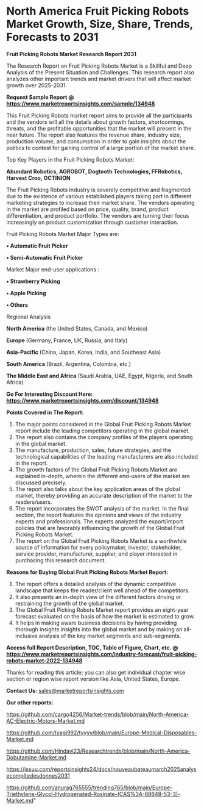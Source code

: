 # North America Fruit Picking Robots Market Growth, Size, Share, Trends, Forecasts to 2031

<strong>Fruit Picking Robots Market Research Report 2031</strong>

The Research Report on Fruit Picking Robots Market is a Skillful and Deep Analysis of the Present Situation and Challenges. This research report also analyzes other important trends and market drivers that will affect market growth over 2025-2031.

<strong>Request Sample Report @ <a href=https://www.marketreportsinsights.com/sample/134948>https://www.marketreportsinsights.com/sample/134948</a></strong>

This Fruit Picking Robots market report aims to provide all the participants and the vendors will all the details about growth factors, shortcomings, threats, and the profitable opportunities that the market will present in the near future. The report also features the revenue share, industry size, production volume, and consumption in order to gain insights about the politics to contest for gaining control of a large portion of the market share.

Top Key Players in the Fruit Picking Robots Market:

<strong>Abundant Robotics, AGROBOT, Dogtooth Technologies, FFRobotics, Harvest Croo, OCTINION</strong>

The Fruit Picking Robots Industry is severely competitive and fragmented due to the existence of various established players taking part in different marketing strategies to increase their market share. The vendors operating in the market are profiled based on price, quality, brand, product differentiation, and product portfolio. The vendors are turning their focus increasingly on product customization through customer interaction.

Fruit Picking Robots Market Major Types are:

<strong>• Automatic Fruit Picker

• Semi-Automatic Fruit Picker</strong>

Market Major end-user applications :

<strong>• Strawberry Picking

• Apple Picking

• Others</strong>

Regional Analysis

</u><strong><b>North America</b></strong> (the United States, Canada, and Mexico)

<strong><b>Europe </b></strong>(Germany, France, UK, Russia, and Italy)

<strong><b>Asia-Pacific</b></strong> (China, Japan, Korea, India, and Southeast Asia)

<strong><b>South America</b></strong> (Brazil, Argentina, Colombia, etc.)

<strong><b>The Middle East and Africa</b></strong> (Saudi Arabia, UAE, Egypt, Nigeria, and South Africa)

<strong>Go For Interesting Discount Here: <a href=https://www.marketreportsinsights.com/discount/134948>https://www.marketreportsinsights.com/discount/134948</a></strong>

<strong>Points Covered in The Report:</strong>
<ol>
  <li>The major points considered in the Global Fruit Picking Robots Market report include the leading competitors operating in the global market.</li>
  <li>The report also contains the company profiles of the players operating in the global market.</li>
  <li>The manufacture, production, sales, future strategies, and the technological capabilities of the leading manufacturers are also included in the report.</li>
  <li>The growth factors of the Global Fruit Picking Robots Market are explained in-depth, wherein the different end-users of the market are discussed precisely.</li>
  <li>The report also talks about the key application areas of the global market, thereby providing an accurate description of the market to the readers/users.</li>
  <li>The report incorporates the SWOT analysis of the market. In the final section, the report features the opinions and views of the industry experts and professionals. The experts analyzed the export/import policies that are favorably influencing the growth of the Global Fruit Picking Robots Market.</li>
  <li>The report on the Global Fruit Picking Robots Market is a worthwhile source of information for every policymaker, investor, stakeholder, service provider, manufacturer, supplier, and player interested in purchasing this research document.</li>
</ol>
<strong>Reasons for Buying Global Fruit Picking Robots Market Report:</strong>

<ol>
  <li>The report offers a detailed analysis of the dynamic competitive landscape that keeps the reader/client well ahead of the competitors.</li>
  <li>It also presents an in-depth view of the different factors driving or restraining the growth of the global market.</li>
  <li>The Global Fruit Picking Robots Market report provides an eight-year forecast evaluated on the basis of how the market is estimated to grow.</li>
  <li>It helps in making aware business decisions by having providing thorough insights insights into the global market and by making an all-inclusive analysis of the key market segments and sub-segments.</li>
</ol>
<strong>Access full Report Description, TOC, Table of Figure, Chart, etc. @ <a href=https://www.marketreportsinsights.com/industry-forecast/fruit-picking-robots-market-2022-134948>https://www.marketreportsinsights.com/industry-forecast/fruit-picking-robots-market-2022-134948</a></strong>


Thanks for reading this article; you can also get individual chapter wise section or region wise report version like Asia, United States, Europe.

<strong>Contact Us:</strong>
sales@marketreportsinsights.com

<strong>Our other reports:</strong>

<a href=https://github.com/cargo4256/Market-trends/blob/main/North-America-AC-Electric-Motors-Market.md>https://github.com/cargo4256/Market-trends/blob/main/North-America-AC-Electric-Motors-Market.md</a>

<a href=https://github.com/tyagi992/tyyyy/blob/main/Europe-Medical-Disposables-Market.md>https://github.com/tyagi992/tyyyy/blob/main/Europe-Medical-Disposables-Market.md</a>

<a href=https://github.com/Hindavi23/Researchtrends/blob/main/North-America-Dobutamine-Market.md>https://github.com/Hindavi23/Researchtrends/blob/main/North-America-Dobutamine-Market.md</a>

<a href=https://issuu.com/reportsinsights24/docs/nouveaubateaumarch2025analysecompltedesdonnes2031>https://issuu.com/reportsinsights24/docs/nouveaubateaumarch2025analysecompltedesdonnes2031</a>

<a href=https://github.com/anurag765555/trending765/blob/main/Europe-Triethylene-Glycol-Hydrogenated-Rosinate-(CAS%3A-68648-53-3)-Market.md>https://github.com/anurag765555/trending765/blob/main/Europe-Triethylene-Glycol-Hydrogenated-Rosinate-(CAS%3A-68648-53-3)-Market.md</a>"
